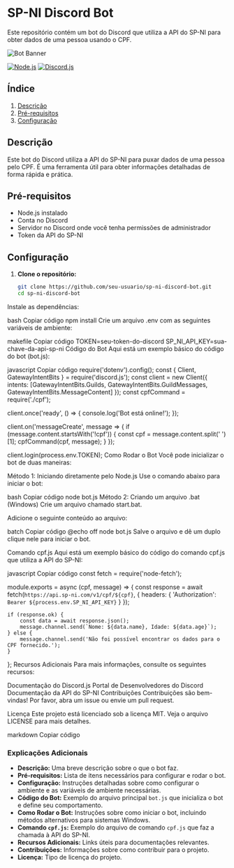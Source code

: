 # SP-NI Discord Bot

Este repositório contém um bot do Discord que utiliza a API do SP-NI para obter dados de uma pessoa usando o CPF.

![Bot Banner]([https://link-para-imagem.com/banner.png](https://media.discordapp.net/attachments/1260233668018835619/1263462176811913309/b9c3c83256e34107e1f4a2ce98f4b2ae-removebg-preview.png?ex=669a5258&is=669900d8&hm=60a45b61184c932d3e2e60e7d176b86eba270413ef54529aad4c420a357ca4b0&=&format=webp&quality=lossless&width=393&height=353))

[![Node.js](https://img.shields.io/badge/node.js-14.17.3-green)](https://nodejs.org/)
[![Discord.js](https://img.shields.io/badge/discord.js-14.0.0-blue)](https://discord.js.org/)

## Índice

1. [Descrição](#descrição)
2. [Pré-requisitos](#pré-requisitos)
3. [Configuração](#configuração)
## Descrição

Este bot do Discord utiliza a API do SP-NI para puxar dados de uma pessoa pelo CPF. É uma ferramenta útil para obter informações detalhadas de forma rápida e prática.

## Pré-requisitos

- Node.js instalado
- Conta no Discord
- Servidor no Discord onde você tenha permissões de administrador
- Token da API do SP-NI

## Configuração

1. **Clone o repositório:**

   ```bash
   git clone https://github.com/seu-usuario/sp-ni-discord-bot.git
   cd sp-ni-discord-bot
Instale as dependências:

bash
Copiar código
npm install
Crie um arquivo .env com as seguintes variáveis de ambiente:

makefile
Copiar código
TOKEN=seu-token-do-discord
SP_NI_API_KEY=sua-chave-da-api-sp-ni
Código do Bot
Aqui está um exemplo básico do código do bot (bot.js):

javascript
Copiar código
require('dotenv').config();
const { Client, GatewayIntentBits } = require('discord.js');
const client = new Client({ intents: [GatewayIntentBits.Guilds, GatewayIntentBits.GuildMessages, GatewayIntentBits.MessageContent] });
const cpfCommand = require('./cpf');

client.once('ready', () => {
    console.log('Bot está online!');
});

client.on('messageCreate', message => {
    if (message.content.startsWith('!cpf')) {
        const cpf = message.content.split(' ')[1];
        cpfCommand(cpf, message);
    }
});

client.login(process.env.TOKEN);
Como Rodar o Bot
Você pode inicializar o bot de duas maneiras:

Método 1: Iniciando diretamente pelo Node.js
Use o comando abaixo para iniciar o bot:

bash
Copiar código
node bot.js
Método 2: Criando um arquivo .bat (Windows)
Crie um arquivo chamado start.bat.

Adicione o seguinte conteúdo ao arquivo:

batch
Copiar código
@echo off
node bot.js
Salve o arquivo e dê um duplo clique nele para iniciar o bot.

Comando cpf.js
Aqui está um exemplo básico do código do comando cpf.js que utiliza a API do SP-NI:

javascript
Copiar código
const fetch = require('node-fetch');

module.exports = async (cpf, message) => {
    const response = await fetch(`https://api.sp-ni.com/v1/cpf/${cpf}`, {
        headers: {
            'Authorization': `Bearer ${process.env.SP_NI_API_KEY}`
        }
    });

    if (response.ok) {
        const data = await response.json();
        message.channel.send(`Nome: ${data.name}, Idade: ${data.age}`);
    } else {
        message.channel.send('Não foi possível encontrar os dados para o CPF fornecido.');
    }
};
Recursos Adicionais
Para mais informações, consulte os seguintes recursos:

Documentação do Discord.js
Portal de Desenvolvedores do Discord
Documentação da API do SP-NI
Contribuições
Contribuições são bem-vindas! Por favor, abra um issue ou envie um pull request.

Licença
Este projeto está licenciado sob a licença MIT. Veja o arquivo LICENSE para mais detalhes.

markdown
Copiar código

### Explicações Adicionais

- **Descrição:** Uma breve descrição sobre o que o bot faz.
- **Pré-requisitos:** Lista de itens necessários para configurar e rodar o bot.
- **Configuração:** Instruções detalhadas sobre como configurar o ambiente e as variáveis de ambiente necessárias.
- **Código do Bot:** Exemplo do arquivo principal `bot.js` que inicializa o bot e define seu comportamento.
- **Como Rodar o Bot:** Instruções sobre como iniciar o bot, incluindo métodos alternativos para sistemas Windows.
- **Comando `cpf.js`:** Exemplo do arquivo de comando `cpf.js` que faz a chamada à API do SP-NI.
- **Recursos Adicionais:** Links úteis para documentações relevantes.
- **Contribuições:** Informações sobre como contribuir para o projeto.
- **Licença:** Tipo de licença do projeto.
